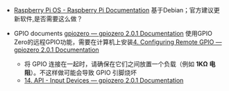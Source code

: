 - [Raspberry Pi OS - Raspberry Pi Documentation](https://www.raspberrypi.com/documentation/computers/os.html)
	基于Debian；官方建议更新软件,是否需要这么做？


- GPIO documents [gpiozero — gpiozero 2.0.1 Documentation](https://gpiozero.readthedocs.io/en/latest/) 
	使用GPIO Zero的远程GPIO功能，需要在计算机上安装[4. Configuring Remote GPIO — gpiozero 2.0.1 Documentation](https://gpiozero.readthedocs.io/en/latest/remote_gpio.html)
	- 将 GPIO 连接在一起时，请确保在它们之间放置一个负载（例如 **1KΩ 电阻**）。不这样做可能会导致 GPIO 引脚烧坏
	- [14. API - Input Devices — gpiozero 2.0.1 Documentation](https://gpiozero.readthedocs.io/en/latest/api_input.html)




